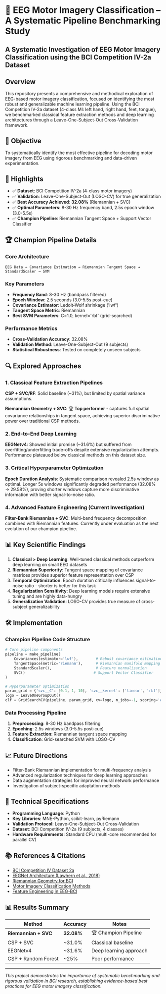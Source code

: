 # 🧠 EEG Motor Imagery Classification – A Systematic Pipeline Benchmarking Study

## A Systematic Investigation of EEG Motor Imagery Classification using the BCI Competition IV-2a Dataset


## Overview
This repository presents a comprehensive and methodical exploration of EEG-based motor imagery classification, focused on identifying the most robust and generalizable machine learning pipeline. Using the BCI Competition IV-2a dataset (4-class MI: left hand, right hand, feet, tongue), we benchmarked classical feature extraction methods and deep learning architectures through a Leave-One-Subject-Out Cross-Validation framework.

## 🎯 Objective
To systematically identify the most effective pipeline for decoding motor imagery from EEG using rigorous benchmarking and data-driven experimentation.

## 🚀 Highlights
- ✅ **Dataset**: BCI Competition IV-2a (4-class motor imagery)
- ✅ **Validation**: Leave-One-Subject-Out (LOSO-CV) for true generalization
- ✅ **Best Accuracy Achieved**: **32.08%** (Riemannian + SVC)
- ✅ **Optimal Parameters**: 8-30 Hz frequency band, 2.5s epoch window (3.0-5.5s)
- ✅ **Champion Pipeline**: Riemannian Tangent Space + Support Vector Classifier

## 🏆 Champion Pipeline Details

### Core Architecture
```
EEG Data → Covariance Estimation → Riemannian Tangent Space → StandardScaler → SVM
```

### Key Parameters
- **Frequency Band**: 8-30 Hz (bandpass filtered)
- **Epoch Window**: 2.5 seconds (3.0-5.5s post-cue)
- **Covariance Estimator**: Ledoit-Wolf shrinkage ('lwf')
- **Tangent Space Metric**: Riemannian
- **Best SVM Parameters**: C=1.0, kernel='rbf' (grid-searched)

### Performance Metrics
- **Cross-Validation Accuracy**: 32.08%
- **Validation Method**: Leave-One-Subject-Out (9 subjects)
- **Statistical Robustness**: Tested on completely unseen subjects

## 🔍 Explored Approaches

### 1. Classical Feature Extraction Pipelines
**CSP + SVC/RF**: Solid baseline (~31%), but limited by spatial variance assumptions.

**Riemannian Geometry + SVC**: 🏆 **Top performer** - captures full spatial covariance relationships in tangent space, achieving superior discriminative power over traditional CSP methods.

### 2. End-to-End Deep Learning
**EEGNetv4**: Showed initial promise (~31.6%) but suffered from overfitting/underfitting trade-offs despite extensive regularization attempts. Performance plateaued below classical methods on this dataset size.

### 3. Critical Hyperparameter Optimization
**Epoch Duration Analysis**: Systematic comparison revealed 2.5s window as optimal. Longer 5s windows significantly degraded performance (32.08% → 29.58%), proving shorter windows capture more discriminative information with better signal-to-noise ratio.

### 4. Advanced Feature Engineering (Current Investigation)
**Filter-Bank Riemannian + SVC**: Multi-band frequency decomposition combined with Riemannian features. Currently under evaluation as the next evolution of our champion pipeline.

## 📊 Key Scientific Findings

1. **Classical > Deep Learning**: Well-tuned classical methods outperform deep learning on small EEG datasets
2. **Riemannian Superiority**: Tangent space mapping of covariance matrices provides superior feature representation over CSP
3. **Temporal Optimization**: Epoch duration critically influences signal-to-noise ratio - shorter is better for this task
4. **Regularization Sensitivity**: Deep learning models require extensive tuning and are highly data-hungry
5. **Generalization Validation**: LOSO-CV provides true measure of cross-subject generalizability

## 🛠️ Implementation

### Champion Pipeline Code Structure
```python
# Core pipeline components
pipeline = make_pipeline(
    Covariances(estimator='lwf'),        # Robust covariance estimation
    TangentSpace(metric='riemann'),      # Riemannian manifold mapping
    StandardScaler(),                    # Feature normalization
    SVC()                               # Support Vector Classifier
)

# Hyperparameter optimization
param_grid = {'svc__C': [0.1, 1, 10], 'svc__kernel': ['linear', 'rbf']}
logo = LeaveOneGroupOut()
clf = GridSearchCV(pipeline, param_grid, cv=logo, n_jobs=-1, scoring='accuracy')
```

### Data Processing Pipeline
1. **Preprocessing**: 8-30 Hz bandpass filtering
2. **Epoching**: 2.5s windows (3.0-5.5s post-cue)
3. **Feature Extraction**: Riemannian tangent space mapping
4. **Classification**: Grid-searched SVM with LOSO-CV

## 📈 Future Directions
- Filter-Bank Riemannian implementation for multi-frequency analysis
- Advanced regularization techniques for deep learning approaches
- Data augmentation strategies for improved neural network performance
- Investigation of subject-specific adaptation methods

## 📌 Technical Specifications
- **Programming Language**: Python
- **Key Libraries**: MNE-Python, scikit-learn, pyRiemann
- **Validation Protocol**: Leave-One-Subject-Out Cross-Validation
- **Dataset**: BCI Competition IV-2a (9 subjects, 4 classes)
- **Hardware Requirements**: Standard CPU (multi-core recommended for parallel CV)

## 📚 References & Citations
- [BCI Competition IV Dataset 2a](https://www.bbci.de/competition/iv/)
- [EEGNet Architecture (Lawhern et al., 2018)](https://pubmed.ncbi.nlm.nih.gov/39028609/)
- [Riemannian Geometry for BCI](https://pubmed.ncbi.nlm.nih.gov/40009879/)
- [Motor Imagery Classification Methods](https://www.cai.sk/ojs/index.php/cai/article/view/2023_3_741)
- [Feature Engineering in EEG-BCI](https://www.frontiersin.org/journals/neuroscience/articles/10.3389/fnins.2022.865594/full)

## 📊 Results Summary
| Method | Accuracy | Notes |
|--------|----------|-------|
| **Riemannian + SVC** | **32.08%** | 🏆 Champion Pipeline |
| CSP + SVC | ~31.0% | Classical baseline |
| EEGNetv4 | ~31.6% | Deep learning approach |
| CSP + Random Forest | ~25% | Poor performance |

---
*This project demonstrates the importance of systematic benchmarking and rigorous validation in BCI research, establishing evidence-based best practices for EEG motor imagery classification.*
